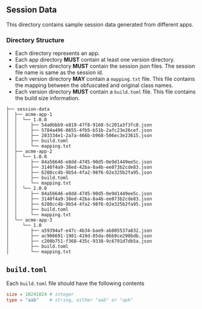 ## Session Data

This directory contains sample session data generated from different apps.

### Directory Structure

* Each directory represents an app.
* Each app directory **MUST** contain at least one version directory.
* Each version directory **MUST** contain the session json files. The session file name is same as the session id.
* Each version directory **MAY** contain a `mapping.txt` file. This file contains the mapping between the obfuscated and original class names.
* Each version directory **MUST** contain a `build.toml` file. This file contains the build size information.


```
├── session-data
│  ├── acme-app-1
│  │  └── 1.0.0
│  │     ├── 54a0bbb9-e819-47f8-9168-5c201a3f3fc0.json
│  │     ├── 5784a496-0655-4fb5-b51b-2afc23e26cef.json
│  │     ├── 203334e1-2a7a-466b-b968-506ec3e23615.json
│  │     ├── build.toml
│  │     └── mapping.txt
│  ├── acme-app-2
│  │  └── 1.0.0
│  │     ├── 84a56646-e8dd-4745-90d5-0e9d1449ee5c.json
│  │     ├── 3140f4a9-38ed-42ba-8a4b-ee073b2cde83.json
│  │     ├── 6280cc4b-9b54-4fa2-98f6-02e325b2fa95.json
│  │     ├── build.toml
│  │     └── mapping.txt
│  │  └── 2.0.0
│  │     ├── 84a56646-e8dd-4745-90d5-0e9d1449ee5c.json
│  │     ├── 3140f4a9-38ed-42ba-8a4b-ee073b2cde83.json
│  │     ├── 6280cc4b-9b54-4fa2-98f6-02e325b2fa95.json
│  │     ├── build.toml
│  │     └── mapping.txt
│  └── acme-app-3
│     └── 1.0
│        ├── a59394af-e47c-4b34-bae9-ab805537a832.json
│        ├── ac906691-1981-419d-85da-0bb9ce298bdb.json
│        ├── c200b751-f368-435c-9338-9c6791d7db5a.json
│        ├── build.toml
│        └── mapping.txt
```

## `build.toml`

Each `build.toml` file should have the following contents

```toml
size = 10241024 # integer
type = "aab"    # string, either "aab" or "apk"
```